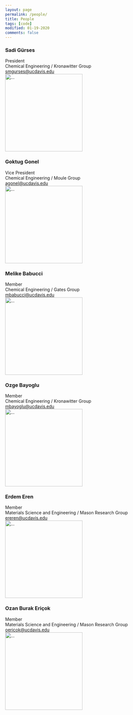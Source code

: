 ```yaml
---
layout: page
permalink: /people/
title: People
tags: [code]
modified: 01-19-2020
comments: false
---
```


### Sadi Gürses
President <br/>
Chemical Engineering / Kronawitter Group <br/>
smgurses@ucdavis.edu <br/>
<img align="middle" width="250" src="{{ site.url }}/images/sadigurses.jpeg" alt="...">
                                                                                                                                                
### Goktug Gonel 
Vice President <br/>
Chemical Engineering / Moule Group <br/>
agonel@ucdavis.edu <br/>
<img align="middle" width="250" src="{{ site.url }}/images/goktuggonel.jpeg" alt="...">
                                                                                     
### Melike Babucci 
Member <br/>
Chemical Engineering / Gates Group <br/>
mbabucci@ucdavis.edu <br/>
<img align="middle" width="250" src="{{ site.url }}/images/melikebabucci.JPG" alt="...">
                                                                                  
### Ozge Bayoglu
Member <br/>
Chemical Engineering / Kronawitter Group <br/>
mbayoglu@ucdavis.edu <br/>
<img align="middle" width="250" src="{{ site.url }}/images/ozgebayoglu.jpeg" alt="...">

### Erdem Eren
Member <br/>
Materials Science and Engineering / Mason Research Group <br/>
ereren@ucdavis.edu <br/>
<img align="middle" width="250" src="{{ site.url }}/images/erdemeren.jpeg" alt="...">

### Ozan Burak Eriçok
Member <br/>
Materials Science and Engineering / Mason Research Group <br/>
oericok@ucdavis.edu <br/>
<img align="middle" width="250" src="{{ site.url }}/images/ozanericok.jpeg" alt="...">
                                                                                 
                                                                                 


